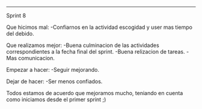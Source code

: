 
-------------------------------------------------------------------------------
Sprint 8

Que hicimos mal: 
-Confiarnos en la actividad escogidad y user mas tiempo del debido.

Que realizamos mejor:
-Buena culminacion de las actividades correspondientes a la fecha final del sprint.
-Buena relizacion de tareas.
-Mas comunicacion.

Empezar a hacer: 
-Seguir mejorando.

Dejar de hacer:
-Ser menos confiados.

Todos estamos de acuerdo que mejoramos mucho, teniando en cuenta como iniciamos desde el primer sprint ;)


